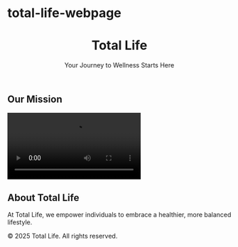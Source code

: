# total-life-webpage
<!DOCTYPE html>
<html lang="en">
<head>
  <meta charset="UTF-8">
  <meta name="viewport" content="width=device-width, initial-scale=1.0">
  <title>Total Life</title>
  <link rel="stylesheet" href="style.css">
</head>
<body>
  <header>
    <h1>Total Life</h1>
    <p>Your Journey to Wellness Starts Here</p>
  </header>

  <section id="video">
    <h2>Our Mission</h2>
    <video controls>
      <source src="your-video.mp4" type="video/mp4">
      Your browser does not support the video tag.
    </video>
  </section>

  <section id="about">
    <h2>About Total Life</h2>
    <p>At Total Life, we empower individuals to embrace a healthier, more balanced lifestyle.</p>
  </section>

  <footer>
    <p>© 2025 Total Life. All rights reserved.</p>
  </footer>
</body>
</html> 

